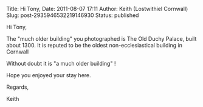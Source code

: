 Title: Hi Tony,
Date: 2011-08-07 17:11
Author: Keith (Lostwithiel Cornwall)
Slug: post-2935946532219146930
Status: published

Hi Tony,  
  
The "much older building" you photographed is The Old Duchy Palace, built about 1300. It is reputed to be the oldest non-ecclesiastical building in Cornwall  
  
Without doubt it is "a much older building" !  
  
Hope you enjoyed your stay here.  
  
Regards,  
  
Keith

